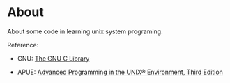 # About

About some code in learning unix system programing.

Reference:

* GNU: [The GNU C Library](https://www.gnu.org/software/libc/manual/html_mono/libc.html)

* APUE: [Advanced Programming in the UNIX® Environment, Third Edition](http://www.apuebook.com/apue3e.html)